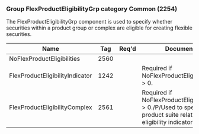 ### Group FlexProductEligibilityGrp category Common (2254)

The FlexProductEligibilityGrp component is used to specify whether securities within a product group or complex are eligible for creating flexible securities.

| Name                            | Tag  | Req'd | Documentation                                                                                                            |
|---------------------------------|------|----------|--------------------------------------------------------------------------------------------------------------------------|
| NoFlexProductEligibilities      | 2560 |       |                                                                                                                          |
| FlexProductEligibilityIndicator | 1242 |       | Required if NoFlexProductEligibilities(2560) > 0.                                                                        |
| FlexProductEligibilityComplex   | 2561 |       | Required if NoFlexProductEligibilities(2560) > 0./P/Used to specify a product suite related to an eligibility indicator. |

